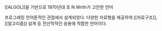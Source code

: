 
[[ALGOL]]을 기반으로 1970년대 초 N.Writh가 고안한 언어

프로그래밍 언어론적인 관점에서 설계되었다. 다양한 자료형을 제공하여 [[자료구조]], [[알고리즘]] 설계 등 전산학적인 응용에 적합한 언어이다.